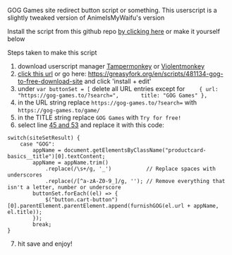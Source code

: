 GOG Games site redirect button script or something.
This userscript is a slightly tweaked version of AnimeIsMyWaifu's version


Install the script from this github repo [by clicking here](https://raw.githubusercontent.com/Smealm/userscripts/refs/heads/main/GOG/Try%20for%20free/GOG%20try%20for%20free.user.js) or make it yourself below


Steps taken to make this script
1. download userscript manager [Tampermonkey](https://www.tampermonkey.net/) or [Violentmonkey](https://violentmonkey.github.io/)
2. [click this url](https://update.greasyfork.org/scripts/481134/GOG%20to%20Free%20Download%20Site.user.js) or go here: https://greasyfork.org/en/scripts/481134-gog-to-free-download-site and click 'install + edit'
3. under `var buttonSet = [` delete all URL entries except for `    { url: "https://gog-games.to/?search=",       title: "GOG Games" },`
4. in the URL string replace `https://gog-games.to/?search=` with `https://gog-games.to/game/`
5. in the TITLE string replace `GOG Games` with `Try for free!`
6. select line [45 and 53](https://files.catbox.moe/jf1h1z.png) and replace it with this code: 
```
switch(siteSetResult) {
    case "GOG":
        appName = document.getElementsByClassName("productcard-basics__title")[0].textContent;
        appName = appName.trim()
            .replace(/\s+/g, '_')           // Replace spaces with underscores
            .replace(/[^a-zA-Z0-9_]/g, ''); // Remove everything that isn't a letter, number or underscore
        buttonSet.forEach((el) => {
            $("button.cart-button")[0].parentElement.parentElement.append(furnishGOG(el.url + appName, el.title));
        });
        break;
}
```
7. hit save and enjoy!



